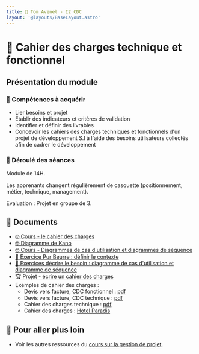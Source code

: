 ```yaml
---
title: 📒 Tom Avenel - I2 CDC
layout: '@layouts/BaseLayout.astro'
---
```


# 📒 Cahier des charges technique et fonctionnel

## Présentation du module

### 🎯 Compétences à acquérir

- Lier besoins et projet
- Etablir des indicateurs et critères de validation
- Identifier et définir des livrables
- Concevoir les cahiers des charges techniques et fonctionnels d'un projet de développement S.I à l'aide des besoins utilisateurs collectés afin de cadrer le développement

### 📅 Déroulé des séances

Module de 14H.

Les apprenants changent régulièrement de casquette (positionnement, métier, technique, management).

Évaluation : Projet en groupe de 3.

## 📑 Documents

- [🤓 Cours - le cahier des charges](/projet/cdc)
- [🤓 Diagramme de Kano](/projet/kano)
- [🤓 Cours - Diagrammes de cas d'utilisation et diagrammes de séquence](/projet/use-case)
- [📝 Exercice Pur Beurre : définir le contexte](/projet/exo-pur-beurre)
- [📝 Exercices décrire le besoin : diagramme de cas d'utilisation et diagramme de séquence](/projet/exos-cas-utilisation-cas-sequence)
- [🏆 Projet - écrire un cahier des charges](/projet/projet-cdc)
- Exemples de cahier des charges :
  - Devis vers facture, CDC fonctionnel : [pdf](/cours/cdc/dvf_fonctionnel.pdf)
  - Devis vers facture, CDC technique  : [pdf](/cours/cdc/dvf_technique.pdf)
  - Cahier des charges technique : [pdf](/cours/cdc/ex_t1.pdf)
  - Cahier des charges : [Hotel Paradis](https://docs.google.com/document/d/1k1kHGk7QgoY3-hMCi0CURhRDo0zMawqyDluuXvYmq5E)

## 🚀 Pour aller plus loin

- Voir les autres ressources du [cours sur la gestion de projet](/projet).
